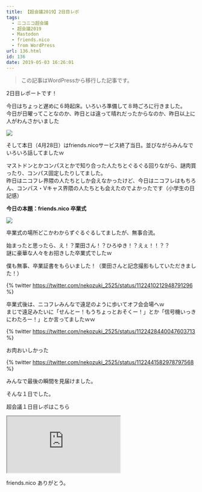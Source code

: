 ```yaml
---
title: 【超会議2019】2日目レポ
tags:
  - ニコニコ超会議
  - 超会議2019
  - Mastodon
  - friends.nico
  - from WordPress
url: 136.html
id: 136
date: 2019-05-03 16:26:01
---
```

> この記事はWordPressから移行した記事です。

2日目レポートです！

今日はちょっと遅めに６時起床。いろいろ準備して８時ごろに行きました。  
今日が日曜ってことなのか、昨日とは違って晴れだったからなのか、昨日以上に人がわんさかいました

<!-- more -->

![](https://nekozukime.files.wordpress.com/2019/05/img_1195.jpg?w=700)

そして本日（4月28日）はfriends.nicoサービス終了当日。並びながらみんなでいろいろ話してましたｗ

マストドンとかコンパスとかで知り合った人たちとぐるぐる回りながら、謎肉買ったり、コンパス固定したりしてました。  
昨日はニコフレ界隈の人たちとしか会えなかったけど、今日はニコフレはもちろん、コンパス・Vキャス界隈の人たちとも会えたのでよかったです（小学生の日記感）

**今日の本題：friends.nico 卒業式**

![](https://nekozukime.files.wordpress.com/2019/05/img_1217.jpg?w=700)

卒業式の場所どこかわからずぐるぐるしてましたが、無事合流。

始まったと思ったら、え！？栗田さん！？ひろゆき！？えぇ！！？？  
謎に豪華な人々をお招きした卒業式でしたｗ

僕も無事、卒業証書をもらいました！（栗田さんと記念撮影もしていただきました！）

{% twitter https://twitter.com/nekozuki_2525/status/1122410212948791296 %}

卒業式後は、ニコフレみんなで遠足のように歩いてオフ会会場へｗ  
まじで遠足みたいに「せんとー！もうちょっとおそくー！」とか「信号機いっきにわたろー！」とか言ってましたｗｗ

{% twitter https://twitter.com/nekozuki_2525/status/1122428440047603713 %}

お肉おいしかった

{% twitter https://twitter.com/nekozuki_2525/status/1122441582978797568 %}

みんなで最後の瞬間を見届けました。

そんな１日でした。

超会議１日目レポはこちら

<iframe 
  class="blogcard"
  src="https://hatenablog-parts.com/embed?url=https://blog.nekozuki.me/2019/05/chokaigi-2019-day1">
</iframe>


friends.nico ありがとう。